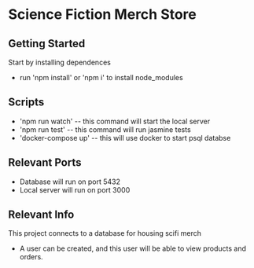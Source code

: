 # Science Fiction Merch Store

## Getting Started
Start by installing dependences
- run 'npm install' or 'npm i' to install node_modules

## Scripts
- 'npm run watch' -- this command will start the local server
- 'npm run test' -- this command will run jasmine tests
- 'docker-compose up' -- this will use docker to start psql databse

## Relevant Ports
- Database will run on port 5432
- Local server will run on port 3000

## Relevant Info
This project connects to a database for housing scifi merch
- A user can be created, and this user will be able to view products and orders.